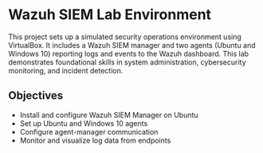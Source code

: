 # Wazuh SIEM Lab Environment

This project sets up a simulated security operations environment using VirtualBox. It includes a Wazuh SIEM manager and two agents (Ubuntu and Windows 10) reporting logs and events to the Wazuh dashboard. This lab demonstrates foundational skills in system administration, cybersecurity monitoring, and incident detection.

## Objectives
- Install and configure Wazuh SIEM Manager on Ubuntu
- Set up Ubuntu and Windows 10 agents
- Configure agent-manager communication
- Monitor and visualize log data from endpoints
